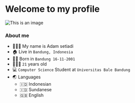 # Welcome to my profile
![This is an image](https://myoctocat.com/assets/images/octocats/octocat-14.png)

### About me
- 👨🏻‍💼 My name is Adam setiadi
- 🏠 Live in `Bandung, Indonesia`
- 👶🏻 Born in `Bandung 16-11-2001`
- 🧍🏻‍♂️ `21` years old
- 💻 `Computer Science` Student at `Universitas Bale Bandung`
- 🌏 Languages
  - 🇮🇩 Indonesian
  - 🇮🇩 Sundanese
  - 🇬🇧 English
